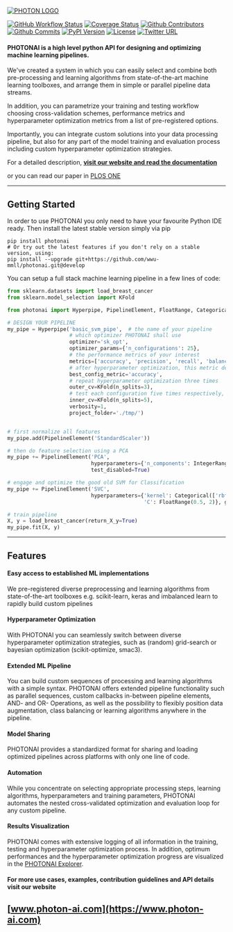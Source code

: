 [![PHOTON LOGO](https://www.photon-ai.com/static/img/photon/photon-logo-github.png)](https://www.photon-ai.com/)

[![GitHub Workflow Status](https://img.shields.io/github/workflow/status/wwu-mmll/photonai/PHOTONAI%20test%20and%20test%20deploy)](https://github.com/wwu-mmll/photonai/actions)
[![Coverage Status](https://coveralls.io/repos/github/wwu-mmll/photonai/badge.svg?branch=master)](https://coveralls.io/github/wwu-mmll/photonai?branch=master)
[![Github Contributors](https://img.shields.io/github/contributors-anon/wwu-mmll/photonai?color=blue)](https://github.com/wwu-mmll/photonai/graphs/contributors)
[![Github Commits](https://img.shields.io/github/commit-activity/y/wwu-mmll/photonai)](https://github.com/wwu-mmll/photonai/commits/master)
[![PyPI Version](https://img.shields.io/pypi/v/photonai?color=brightgreen)](https://pypi.org/project/photonai/)
[![License](https://img.shields.io/github/license/wwu-mmll/photonai)](https://github.com/wwu-mmll/photonai/blob/master/LICENSE)
[![Twitter URL](https://img.shields.io/twitter/url?style=social&url=https%3A%2F%2Ftwitter.com%2Fwwu_mmll)](https://twitter.com/wwu_mmll)

#### PHOTONAI is a high level python API for designing and optimizing machine learning pipelines.

We've created a system in which you can easily select and combine both pre-processing and learning algorithms from
state-of-the-art machine learning toolboxes,
 and arrange them in simple or parallel pipeline data streams. 
 
 In addition, you can parametrize your training and testing
 workflow choosing cross-validation schemes, performance metrics and hyperparameter
 optimization metrics from a list of pre-registered options. 
 
 Importantly, you can integrate custom solutions into your data processing pipeline, 
 but also for any part of the model training and evaluation process including custom
 hyperparameter optimization strategies.  

For a detailed description, 
__[visit our website and read the documentation](https://www.photon-ai.com)__

or you can read our paper in [PLOS ONE](https://journals.plos.org/plosone/article?id=10.1371/journal.pone.0254062)



---
## Getting Started
In order to use PHOTONAI you only need to have your favourite Python IDE ready.
Then install the latest stable version simply via pip
```
pip install photonai
# Or try out the latest features if you don't rely on a stable version, using:
pip install --upgrade git+https://github.com/wwu-mmll/photonai.git@develop
```

You can setup a full stack machine learning pipeline in a few lines of code:

```python
from sklearn.datasets import load_breast_cancer
from sklearn.model_selection import KFold

from photonai import Hyperpipe, PipelineElement, FloatRange, Categorical, IntegerRange

# DESIGN YOUR PIPELINE
my_pipe = Hyperpipe('basic_svm_pipe',  # the name of your pipeline
                    # which optimizer PHOTONAI shall use
                    optimizer='sk_opt',
                    optimizer_params={'n_configurations': 25},
                    # the performance metrics of your interest
                    metrics=['accuracy', 'precision', 'recall', 'balanced_accuracy'],
                    # after hyperparameter optimization, this metric declares the winner config
                    best_config_metric='accuracy',
                    # repeat hyperparameter optimization three times
                    outer_cv=KFold(n_splits=3),
                    # test each configuration five times respectively,
                    inner_cv=KFold(n_splits=5),
                    verbosity=1,
                    project_folder='./tmp/')


# first normalize all features
my_pipe.add(PipelineElement('StandardScaler'))

# then do feature selection using a PCA
my_pipe += PipelineElement('PCA', 
                           hyperparameters={'n_components': IntegerRange(5, 20)}, 
                           test_disabled=True)

# engage and optimize the good old SVM for Classification
my_pipe += PipelineElement('SVC', 
                           hyperparameters={'kernel': Categorical(['rbf', 'linear']),
                                            'C': FloatRange(0.5, 2)}, gamma='scale')

# train pipeline
X, y = load_breast_cancer(return_X_y=True)
my_pipe.fit(X, y)
```
---
## Features

#### Easy access to established ML implementations
We pre-registered diverse preprocessing and learning algorithms from 
state-of-the-art toolboxes e.g. scikit-learn, keras and imbalanced learn to 
rapidly build custom pipelines

#### Hyperparameter Optimization
With PHOTONAI you can seamlessly switch between diverse hyperparameter 
optimization strategies, such as (random) grid-search
 or bayesian optimization (scikit-optimize, smac3).

#### Extended ML Pipeline
You can build custom sequences of processing and learning algorithms with a simple syntax. 
PHOTONAI offers extended pipeline functionality such as parallel sequences, custom callbacks in-between pipeline 
elements, AND- and OR- Operations, as well as the possibility to flexibly position data augmentation, class balancing
or learning algorithms anywhere in the pipeline.

#### Model Sharing
PHOTONAI provides a standardized format for sharing and loading optimized pipelines across 
platforms with only one line of code.

#### Automation
While you concentrate on selecting appropriate processing steps, learning algorithms, hyperparameters and
training parameters, PHOTONAI automates the nested cross-validated optimization and evaluation loop for any custom pipeline.

#### Results Visualization
PHOTONAI comes with extensive logging of all information in the training, testing and hyperparameter 
optimization process. In addition, optimum performances and the hyperparameter optimization progress 
are visualized in the [PHOTONAI Explorer](https://explorer.photon-ai.com).

#### For more use cases, examples, contribution guidelines and API details visit our website
## [www.photon-ai.com](https://www.photon-ai.com)  
